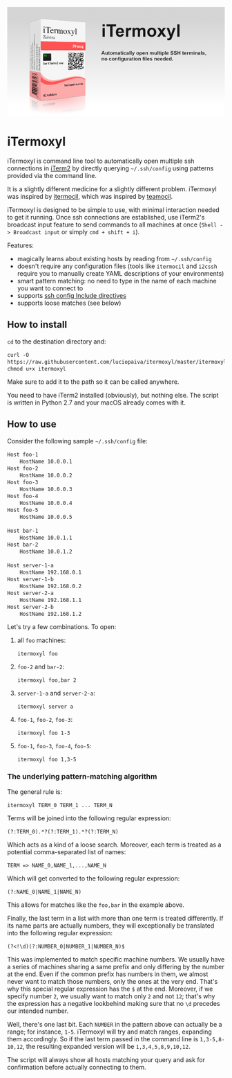
![iTermoxyl](banner.png)

# iTermoxyl

iTermoxyl is command line tool to automatically open multiple ssh connections in [iTerm2](https://iterm2.com/) by directly querying `~/.ssh/config` using patterns provided via the command line.

It is a slightly different medicine for a slightly different problem. iTermoxyl was inspired by [itermocil](https://github.com/TomAnthony/itermocil), which was inspired by [teamocil](https://github.com/remiprev/teamocil).

iTermoxyl is designed to be simple to use, with minimal interaction needed to get it running. Once ssh connections are established, use iTerm2's broadcast input feature to send commands to all machines at once (`Shell -> Broadcast input` or simply `cmd + shift + i`).

Features:

- magically learns about existing hosts by reading from `~/.ssh/config`
- doesn't require any configuration files (tools like `itermocil` and `i2cssh` require you to manually create YAML descriptions of your environments)
- smart pattern matching: no need to type in the name of each machine you want to connect to
- supports [ssh config Include directives](https://man.openbsd.org/ssh_config#Include)
- supports loose matches (see below)

## How to install

`cd` to the destination directory and:

    curl -O https://raw.githubusercontent.com/luciopaiva/itermoxyl/master/itermoxyl
    chmod u+x itermoxyl

Make sure to add it to the path so it can be called anywhere.

You need to have iTerm2 installed (obviously), but nothing else. The script is written in Python 2.7 and your macOS already comes with it.

## How to use

Consider the following sample `~/.ssh/config` file:

```
Host foo-1
    HostName 10.0.0.1
Host foo-2
    HostName 10.0.0.2
Host foo-3
    HostName 10.0.0.3
Host foo-4
    HostName 10.0.0.4
Host foo-5
    HostName 10.0.0.5

Host bar-1
    HostName 10.0.1.1
Host bar-2
    HostName 10.0.1.2

Host server-1-a
    HostName 192.168.0.1
Host server-1-b
    HostName 192.168.0.2
Host server-2-a
    HostName 192.168.1.1
Host server-2-b
    HostName 192.168.1.2
```

Let's try a few combinations. To open:

1. all `foo` machines:

       itermoxyl foo

2. `foo-2` and `bar-2`:

       itermoxyl foo,bar 2

3. `server-1-a` and `server-2-a`:

       itermoxyl server a

4. `foo-1`, `foo-2`, `foo-3`:

       itermoxyl foo 1-3

5. `foo-1`, `foo-3`, `foo-4`, `foo-5`:

       itermoxyl foo 1,3-5

### The underlying pattern-matching algorithm

The general rule is:

    itermoxyl TERM_0 TERM_1 ... TERM_N

Terms will be joined into the following regular expression:

    (?:TERM_0).*?(?:TERM_1).*?(?:TERM_N)

Which acts as a kind of a loose search. Moreover, each term is treated as a potential comma-separated list of names:

    TERM => NAME_0,NAME_1,...,NAME_N

Which will get converted to the following regular expression:

    (?:NAME_0|NAME_1|NAME_N)

This allows for matches like the `foo,bar` in the example above.

Finally, the last term in a list with more than one term is treated differently. If its name parts are actually numbers, they will exceptionally be translated into the following regular expression:

    (?<!\d)(?:NUMBER_0|NUMBER_1|NUMBER_N)$

This was implemented to match specific machine numbers. We usually have a series of machines sharing a same prefix and only differing by the number at the end. Even if the common prefix has numbers in them, we almost never want to match those numbers, only the ones at the very end. That's why this special regular expression has the `$` at the end. Moreover, if we specify number `2`, we usually want to match only `2` and not `12`; that's why the expression has a negative lookbehind making sure that no `\d` precedes our intended number.

Well, there's one last bit. Each `NUMBER` in the pattern above can actually be a range; for instance, `1-5`. iTermoxyl will try and match ranges, expanding them accordingly. So if the last term passed in the command line is `1,3-5,8-10,12`, the resulting expanded version will be `1,3,4,5,8,9,10,12`.

The script will always show all hosts matching your query and ask for confirmation before actually connecting to them.
